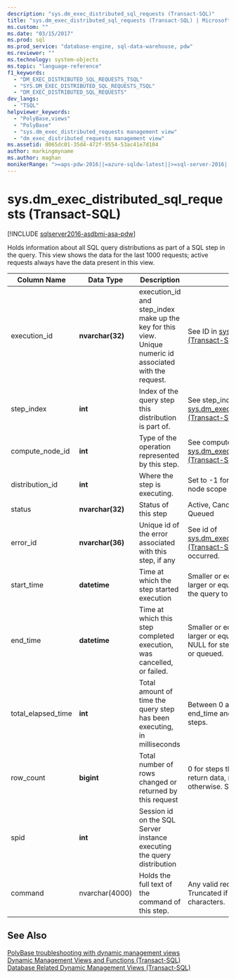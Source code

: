 ```yaml
---
description: "sys.dm_exec_distributed_sql_requests (Transact-SQL)"
title: "sys.dm_exec_distributed_sql_requests (Transact-SQL) | Microsoft Docs"
ms.custom: ""
ms.date: "03/15/2017"
ms.prod: sql
ms.prod_service: "database-engine, sql-data-warehouse, pdw"
ms.reviewer: ""
ms.technology: system-objects
ms.topic: "language-reference"
f1_keywords: 
  - "DM_EXEC_DISTRIBUTED_SQL_REQUESTS_TSQL"
  - "SYS.DM_EXEC_DISTRIBUTED_SQL_REQUESTS_TSQL"
  - "DM_EXEC_DISTRIBUTED_SQL_REQUESTS"
dev_langs: 
  - "TSQL"
helpviewer_keywords: 
  - "PolyBase,views"
  - "PolyBase"
  - "sys.dm_exec_distributed_requests management view"
  - "dm_exec_distributed_requests management view"
ms.assetid: d065dc01-35d4-472f-9554-53ac41e7d104
author: markingmyname
ms.author: maghan
monikerRange: ">=aps-pdw-2016||=azure-sqldw-latest||>=sql-server-2016||>=sql-server-linux-2017||=azuresqldb-mi-current"
---
```

# sys.dm_exec_distributed_sql_requests (Transact-SQL)
[!INCLUDE [sqlserver2016-asdbmi-asa-pdw](../../includes/applies-to-version/sqlserver2016-asdbmi-asa-pdw.md)]

  Holds information about all SQL query distributions as part of a SQL step in the query.  This view shows the data for the last 1000 requests; active requests always have the data present in this view.  
  
|Column Name|Data Type|Description|Range|  
|-----------------|---------------|-----------------|-----------|  
|execution_id|**nvarchar(32)**|execution_id and step_index make up the key for this view. Unique numeric id associated with the request.|See ID in [sys.dm_exec_requests &#40;Transact-SQL&#41;](../../relational-databases/system-dynamic-management-views/sys-dm-exec-requests-transact-sql.md)|  
|step_index|**int**|Index of the query step this distribution is part of.|See step_index in [sys.dm_exec_distributed_request_steps &#40;Transact-SQL&#41;](../../relational-databases/system-dynamic-management-views/sys-dm-exec-distributed-request-steps-transact-sql.md).|  
|compute_node_id|**int**|Type of the operation represented by this step.|See compute_node_id in [sys.dm_exec_compute_nodes &#40;Transact-SQL&#41;](../../relational-databases/system-dynamic-management-views/sys-dm-exec-compute-nodes-transact-sql.md).|  
|distribution_id|**int**|Where the step is executing.|Set to -1 for requests that run at the node scope not the distribution scope.|  
|status|**nvarchar(32)**|Status of this step|Active, Cancelled, Completed, Failed, Queued|  
|error_id|**nvarchar(36)**|Unique id of the error associated with this step, if any|See id of [sys.dm_exec_compute_node_errors &#40;Transact-SQL&#41;](../../relational-databases/system-dynamic-management-views/sys-dm-exec-compute-node-errors-transact-sql.md), NULL if no error occurred.|  
|start_time|**datetime**|Time at which the step started execution|Smaller or equal to current time and larger or equal to end_compile_time of the query to which this step belongs.|  
|end_time|**datetime**|Time at which this step completed execution, was cancelled, or failed.|Smaller or equal to current time and larger or equal to start_time, set to NULL for steps currently in execution or queued.|  
|total_elapsed_time|**int**|Total amount of time the query step has been executing, in milliseconds|Between 0 and the difference between end_time and start_time. 0 for queued steps.|  
|row_count|**bigint**|Total number of rows changed or returned by this request|0 for steps that did not change or return data, number of rows affected otherwise. Set to -1 for DMS steps.|  
|spid|**int**|Session id on the SQL Server instance executing the query distribution||  
|command|nvarchar(4000)|Holds the full text of the command of this step.|Any valid request string for a step. Truncated if longer than 4000 characters.|  
  
## See Also  
 [PolyBase troubleshooting with dynamic management views](/previous-versions/sql/sql-server-2016/mt146389(v=sql.130))   
 [Dynamic Management Views and Functions &#40;Transact-SQL&#41;](~/relational-databases/system-dynamic-management-views/system-dynamic-management-views.md)   
 [Database Related Dynamic Management Views &#40;Transact-SQL&#41;](../../relational-databases/system-dynamic-management-views/database-related-dynamic-management-views-transact-sql.md)  
  
